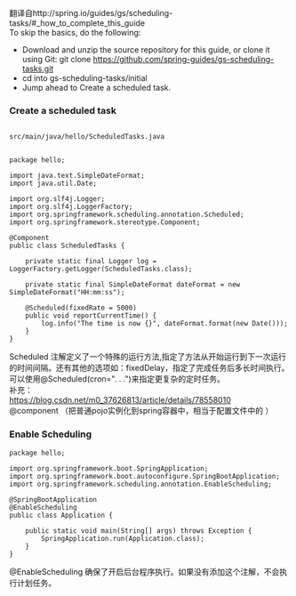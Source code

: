 翻译自http://spring.io/guides/gs/scheduling-tasks/#_how_to_complete_this_guide  
To skip the basics, do the following:  
- Download and unzip the source repository for this guide, or clone it using Git: git clone https://github.com/spring-guides/gs-scheduling-tasks.git  
- cd into gs-scheduling-tasks/initial  
- Jump ahead to Create a scheduled task. 

### Create a scheduled task
```

src/main/java/hello/ScheduledTasks.java


package hello;

import java.text.SimpleDateFormat;
import java.util.Date;

import org.slf4j.Logger;
import org.slf4j.LoggerFactory;
import org.springframework.scheduling.annotation.Scheduled;
import org.springframework.stereotype.Component;

@Component
public class ScheduledTasks {

    private static final Logger log = LoggerFactory.getLogger(ScheduledTasks.class);

    private static final SimpleDateFormat dateFormat = new SimpleDateFormat("HH:mm:ss");

    @Scheduled(fixedRate = 5000)
    public void reportCurrentTime() {
        log.info("The time is now {}", dateFormat.format(new Date()));
    }
}
```
Scheduled 注解定义了一个特殊的运行方法,指定了方法从开始运行到下一次运行的时间间隔。还有其他的选项如：fixedDelay，指定了完成任务后多长时间执行。可以使用@Scheduled(cron=". . .")来指定更复杂的定时任务。  
补充：  
https://blog.csdn.net/m0_37626813/article/details/78558010  
@component （把普通pojo实例化到spring容器中，相当于配置文件中的 
<bean id="" class=""/>）  
### Enable Scheduling
```
package hello;

import org.springframework.boot.SpringApplication;
import org.springframework.boot.autoconfigure.SpringBootApplication;
import org.springframework.scheduling.annotation.EnableScheduling;

@SpringBootApplication
@EnableScheduling
public class Application {

    public static void main(String[] args) throws Exception {
        SpringApplication.run(Application.class);
    }
}
```  
@EnableScheduling  确保了开启后台程序执行。如果没有添加这个注解，不会执行计划任务。  




